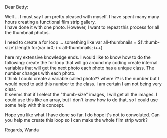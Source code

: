 Dear Betty:

Well ... I must say I am pretty pleased with myself.  I have spent many many hours creating a functional film strip gallery.  
I have done it with one photo.  However, I want to repeat this process for all the thumbnail photos.

I need to create a for loop ... something like
            var all-thumbnails = $('.thumb-size').length
            for(var i=0; i < all-thumbnails; i++)

here my extensive knowledge ends.  I would like to know how to do the following:
create the for loop that will go around my coding
create internal variables that will get the next photo
each photo has a unique class.  The number changes with each photo.  
I think I could create a variable called photo?? where ?? is the number but I would need to add
this number to the class.  I am certain I am not being very clear.  
It seems that if I select the "thumb-size" images,  I will get all the images.  I could use this like an array, but I don't know how to do that, so I could use some help with this concept.  

Hope you like what I have done so far.  I do hope it's not to convoluted.  Can you help me create this loop
so I can make the whole film strip work?

Regards, Wanda
